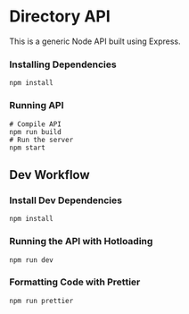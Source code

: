 # Directory API

This is a generic Node API built using Express.

### Installing Dependencies

```
npm install
```

### Running API

```
# Compile API
npm run build
# Run the server
npm start
```

## Dev Workflow

### Install Dev Dependencies

```
npm install
```
### Running the API with Hotloading

```
npm run dev
```

### Formatting Code with Prettier

```
npm run prettier
```
